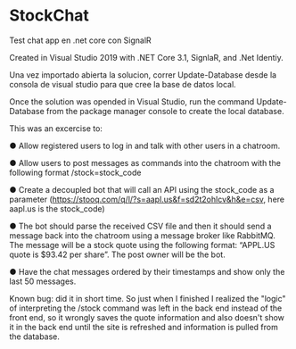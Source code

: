 # StockChat
Test chat app en .net core con SignalR

Created in Visual Studio 2019 with .NET Core 3.1, SignlaR, and .Net Identiy.

Una vez importado abierta la solucion, correr 
Update-Database desde la consola de visual studio para que cree la base de datos local.

Once the solution was opended in Visual Studio, run the command
Update-Database from the package manager console to create the local database.

This was an excercise to:

● Allow registered users to log in and talk with other users in a chatroom.

● Allow users to post messages as commands into the chatroom with the following format
/stock=stock_code

● Create a decoupled bot that will call an API using the stock_code as a parameter
(https://stooq.com/q/l/?s=aapl.us&f=sd2t2ohlcv&h&e=csv, here aapl.us is the
stock_code)

● The bot should parse the received CSV file and then it should send a message back into
the chatroom using a message broker like RabbitMQ. The message will be a stock quote
using the following format: “APPL.US quote is $93.42 per share”. The post owner will be
the bot.

● Have the chat messages ordered by their timestamps and show only the last 50
messages.


Known bug: did it in short time. So just when I finished I realized the "logic" of interpreting the /stock command was left in the back end instead of the front end, so it wrongly saves the quote information and also doesn't show it in the back end until the site is refreshed and information is pulled from the database.
